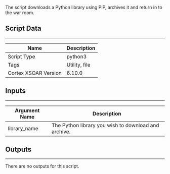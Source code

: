 The script downloads a Python library using PIP, archives it and return in to the war room.

## Script Data

---

| **Name** | **Description** |
| --- | --- |
| Script Type | python3 |
| Tags | Utility, file |
| Cortex XSOAR Version | 6.10.0 |

## Inputs

---

| **Argument Name** | **Description** |
| --- | --- |
| library_name | The Python library you wish to download and archive. |

## Outputs

---
There are no outputs for this script.
